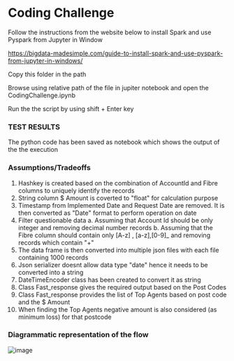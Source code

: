 <h1> Coding Challenge </h1>
Follow the instructions from the website below to install Spark and use Pyspark from Jupyter in Window

https://bigdata-madesimple.com/guide-to-install-spark-and-use-pyspark-from-jupyter-in-windows/

Copy this folder in the path

Browse using relative path of the file in jupiter notebook and open the CodingChallenge.ipynb

Run the the script by using shift + Enter key

<h3>TEST RESULTS</h3>

The python code has been saved as notebook which shows the output of the the execution

<h3>Assumptions/Tradeoffs</h3>

1. Hashkey is created based on the combination of AccountId and Fibre columns to uniquely identify the records
2. String column $ Amount is coverted to "float" for calculation purpose
3. Timestamp from Implemented Date and Request Date are removed. It is then converted as "Date" format to perform operation on date
4. Filter questionable data
	a. Assuming that Account Id should be only integer and removing decimal number records 
	b. Assuming that the Fibre column should contain only [A-z] , [a-z],[0-9]_ and removing records which contain "+"
5. The data frame is then converted into multiple json files with each file containing 1000 records
6. Json serializer doesnt allow data type "date" hence it needs to be converted into a string
7. DateTimeEncoder class has been created to convert it as string
8. Class Fast_response gives the required output based on the Post Codes 
9. Class Fast_response provides the list of Top Agents based on post code and the $ Amount
10. When finding the Top Agents negative amount is also considered (as minimum loss) for that postcode
 
 <h3>Diagrammatic representation of the flow</h3>
 
 ![image](https://user-images.githubusercontent.com/36745871/131251233-d7735094-228b-4240-9e96-3ea11307260e.png)

 
 
